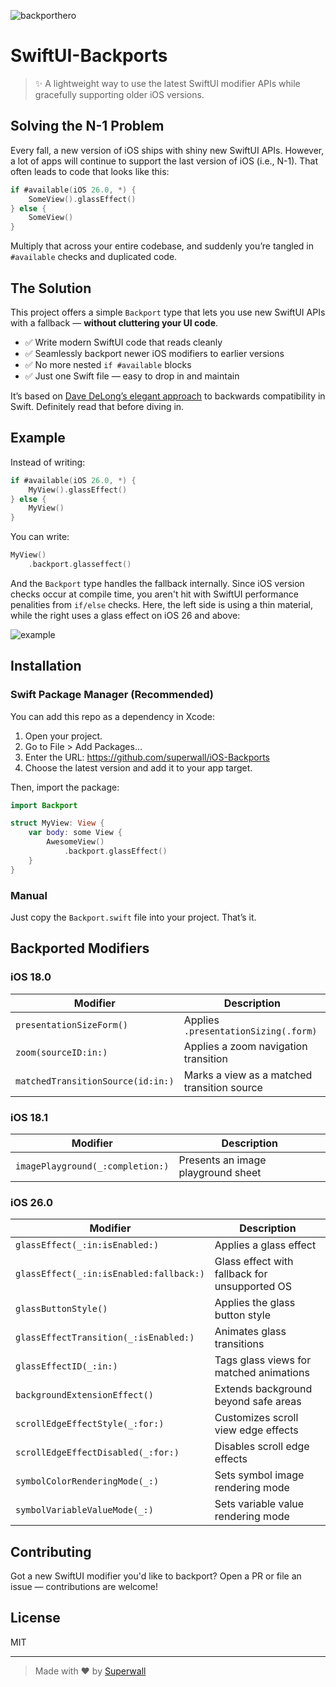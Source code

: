 
![backporthero](https://github.com/user-attachments/assets/483d9db8-7fdf-4ce5-9ae4-6b6d0004184b)

# SwiftUI-Backports

> ✨ A lightweight way to use the latest SwiftUI modifier APIs while gracefully supporting older iOS versions.


## Solving the N-1 Problem

Every fall, a new version of iOS ships with shiny new SwiftUI APIs. However, a lot of apps will continue to support the last version of iOS (i.e., N-1). That often leads to code that looks like this:

```swift
if #available(iOS 26.0, *) {
    SomeView().glassEffect()
} else {
    SomeView()
}
```

Multiply that across your entire codebase, and suddenly you’re tangled in `#available` checks and duplicated code.

## The Solution

This project offers a simple `Backport` type that lets you use new SwiftUI APIs with a fallback — **without cluttering your UI code**.

- ✅ Write modern SwiftUI code that reads cleanly
- ✅ Seamlessly backport newer iOS modifiers to earlier versions
- ✅ No more nested `if #available` blocks
- ✅ Just one Swift file — easy to drop in and maintain

It’s based on [Dave DeLong’s elegant approach](https://davedelong.com/blog/2021/10/09/simplifying-backwards-compatibility-in-swift/) to backwards compatibility in Swift. Definitely read that before diving in.

## Example

Instead of writing:

```swift
if #available(iOS 26.0, *) {
    MyView().glassEffect()
} else {
    MyView()
}
```

You can write:

```swift
MyView()
    .backport.glasseffect()
```

And the `Backport` type handles the fallback internally. Since iOS version checks occur at compile time, you aren't hit with SwiftUI performance penalities from `if/else` checks. Here, the left side is using a thin material, while the right uses a glass effect on iOS 26 and above:

![example](https://github.com/user-attachments/assets/397a5b20-8d70-4caf-a3e6-70c382cb150e)


## Installation

### Swift Package Manager (Recommended)
You can add this repo as a dependency in Xcode:
1. Open your project.
2. Go to File > Add Packages…
3. Enter the URL: https://github.com/superwall/iOS-Backports
4. Choose the latest version and add it to your app target.

Then, import the package:
```swift
import Backport

struct MyView: View {
    var body: some View {
        AwesomeView()
            .backport.glassEffect()
    }
}
```

### Manual 
Just copy the `Backport.swift` file into your project. That’s it.

## Backported Modifiers

### iOS 18.0

| Modifier                                | Description                                      |
|------------------------------------------|--------------------------------------------------|
| `presentationSizeForm()`                | Applies `.presentationSizing(.form)`            |
| `zoom(sourceID:in:)`                    | Applies a zoom navigation transition             |
| `matchedTransitionSource(id:in:)`       | Marks a view as a matched transition source      |

### iOS 18.1

| Modifier                                | Description                                      |
|------------------------------------------|--------------------------------------------------|
| `imagePlayground(_:completion:)`        | Presents an image playground sheet               |

### iOS 26.0

| Modifier                                | Description                                      |
|------------------------------------------|--------------------------------------------------|
| `glassEffect(_:in:isEnabled:)`          | Applies a glass effect                           |
| `glassEffect(_:in:isEnabled:fallback:)`| Glass effect with fallback for unsupported OS    |
| `glassButtonStyle()`                    | Applies the glass button style                   |
| `glassEffectTransition(_:isEnabled:)`   | Animates glass transitions                       |
| `glassEffectID(_:in:)`                  | Tags glass views for matched animations          |
| `backgroundExtensionEffect()`           | Extends background beyond safe areas             |
| `scrollEdgeEffectStyle(_:for:)`         | Customizes scroll view edge effects              |
| `scrollEdgeEffectDisabled(_:for:)`      | Disables scroll edge effects                     |
| `symbolColorRenderingMode(_:)`          | Sets symbol image rendering mode                 |
| `symbolVariableValueMode(_:)`           | Sets variable value rendering mode               |

## Contributing

Got a new SwiftUI modifier you'd like to backport? Open a PR or file an issue — contributions are welcome!

## License

MIT

---

> Made with ❤️ by [Superwall](https://superwall.com)
